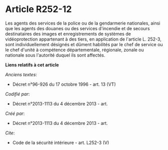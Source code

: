 # Article R252-12

Les agents des services de la police ou de la gendarmerie nationales, ainsi que les agents des douanes ou des services
d'incendie et de secours destinataires des images et enregistrements de systèmes de vidéoprotection appartenant à des tiers,
en application de l'article L. 252-3, sont individuellement désignés et dûment habilités par le chef de service ou le chef
d'unité à compétence départementale, régionale, zonale ou nationale sous l'autorité duquel ils sont affectés.

**Liens relatifs à cet article**

_Anciens textes_:

  - Décret n°96-926 du 17 octobre 1996 - art. 13 (VT)

_Codifié par_:

  - Décret n°2013-1113 du 4 décembre 2013 - art.

_Créé par_:

  - Décret n°2013-1113 du 4 décembre 2013 - art.

_Cite_:

  - Code de la sécurité intérieure - art. L252-3 (V)
